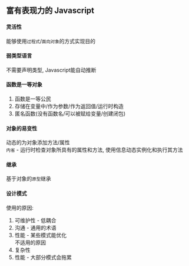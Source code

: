 ## 富有表现力的 Javascript

#### 灵活性  
能够使用`过程式`/`面向对象`的方式实现目的

#### 弱类型语言  
不需要声明类型, Javascript能自动推断  
#### 函数是一等对象  
1. 函数是一等公民  
2. 存储在变量中/作为参数/作为返回值/运行时构造  
3. 匿名函数(没有函数名/可以被赋给变量/创建闭包)  

#### 对象的易变性  
动态的为对象添加方法/属性  
`内省` - 运行时检查对象所具有的属性和方法, 使用信息动态实例化和执行其方法

#### 继承  
基于对象的`原型`继承  

#### 设计模式  
使用的原因:
1. 可维护性 - 低耦合  
2. 沟通 - 通用的术语  
3. 性能 - 某些模式能优化  
不适用的原因  
1. 复杂性  
2. 性能 - 大部分模式会拖累  

